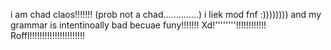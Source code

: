 i am chad claos!!!!!!! (prob not a chad..............)
i liek mod fnf :))))))))
and my grammar is intentinoally bad becuae funy!!!!!!! Xd!''''''''!!!!!!!!!!!! Roffl!!!!!!!!!!!!!!!!!!!!!!
